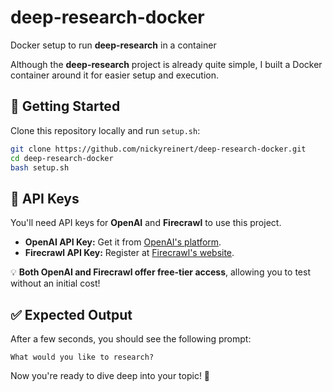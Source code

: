 # deep-research-docker  
Docker setup to run **deep-research** in a container  

Although the **deep-research** project is already quite simple, I built a Docker container around it for easier setup and execution.  

## 🚀 Getting Started  
Clone this repository locally and run `setup.sh`:  

```bash  
git clone https://github.com/nickyreinert/deep-research-docker.git  
cd deep-research-docker  
bash setup.sh  
```

## 🔑 API Keys  
You'll need API keys for **OpenAI** and **Firecrawl** to use this project.  

- **OpenAI API Key:** Get it from [OpenAI's platform](https://platform.openai.com).  
- **Firecrawl API Key:** Register at [Firecrawl's website](https://firecrawl.com).  

💡 **Both OpenAI and Firecrawl offer free-tier access**, allowing you to test without an initial cost!  

## ✅ Expected Output  
After a few seconds, you should see the following prompt:  

```  
What would you like to research?  
```  

Now you're ready to dive deep into your topic! 🚀
